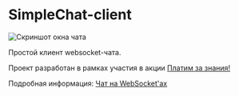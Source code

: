 # SimpleChat-client

![Скриншот окна чата](https://wxmaper.ru/pub/simplychat/scr1.png)

Простой клиент websocket-чата.

Проект разработан в рамках участия в акции [Платим за знания!](https://timeweb.com/ru/services/bonuses/2852?i=32078&a=79)

Подробная информация: [Чат на WebSocket'ах](https://timeweb.com/ru/community/articles/chat-na-websocket-ah-1?i=32078&a=79)
